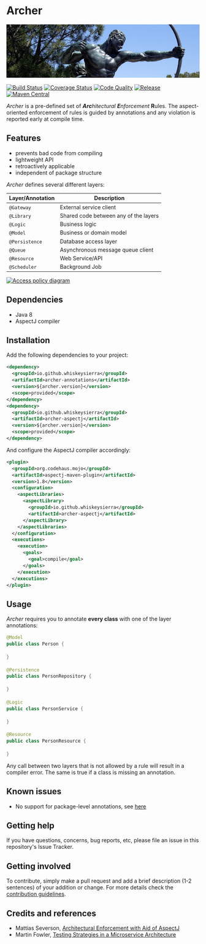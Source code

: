 # Archer

[![Archer](docs/archer.jpg)](https://pixabay.com/en/archer-bronze-sta-statue-arrow-772979/) 

[![Build Status](https://img.shields.io/travis/whiskeysierra/archer.svg)](https://travis-ci.org/whiskeysierra/archer)
[![Coverage Status](https://img.shields.io/coveralls/whiskeysierra/archer.svg)](https://coveralls.io/r/whiskeysierra/archer)
[![Code Quality](https://img.shields.io/codacy/grade/cdd7cef52a664532b323b753e6d4d124/master.svg)](https://www.codacy.com/app/whiskeysierra/archer)
[![Release](https://img.shields.io/github/release/whiskeysierra/archer.svg)](https://github.com/zalando/whiskeysierra/archer)
[![Maven Central](https://img.shields.io/maven-central/v/io.github.whiskeysierra/archer.svg)](https://maven-badges.herokuapp.com/maven-central/io.github.whiskeysierra/archer)

*Archer* is a pre-defined set of _**Arc**hitectural **E**nforcement_ **R**ules. The aspect-oriented enforcement of rules is guided
by annotations and any violation is reported early at compile time. 

## Features

- prevents bad code from compiling
- lightweight API
- retroactively applicable
- independent of package structure

*Archer* defines several different layers:

| Layer/Annotation | Description                           |
|------------------|---------------------------------------|
| `@Gateway`       | External service client               |
| `@Library`       | Shared code between any of the layers |
| `@Logic`         | Business logic                        |
| `@Model`         | Business or domain model              |
| `@Persistence`   | Database access layer                 |
| `@Queue`         | Asynchronous message queue client     |
| `@Resource`      | Web Service/API                       |
| `@Scheduler`     | Background Job                        |

[![Access policy diagram](https://docs.google.com/drawings/d/1bGUg6tv4zDea3-akWn33ky5NoAOf4988peUxEZGYKd8/pub?w=600)](https://docs.google.com/drawings/d/1bGUg6tv4zDea3-akWn33ky5NoAOf4988peUxEZGYKd8/pub?w=888&h=772)

## Dependencies

- Java 8
- AspectJ compiler

## Installation

Add the following dependencies to your project:

```xml
<dependency>
  <groupId>io.github.whiskeysierra</groupId>
  <artifactId>archer-annotations</artifactId>
  <version>${archer.version}</version>
  <scope>provided</scope>
</dependency>
<dependency>
  <groupId>io.github.whiskeysierra</groupId>
  <artifactId>archer-aspectj</artifactId>
  <version>${archer.version}</version>
  <scope>provided</scope>
</dependency>
```

And configure the AspectJ compiler accordingly:

```xml
<plugin>
  <groupId>org.codehaus.mojo</groupId>
  <artifactId>aspectj-maven-plugin</artifactId>
  <version>1.8</version>
  <configuration>
    <aspectLibraries>
      <aspectLibrary>
        <groupId>io.github.whiskeysierra</groupId>
        <artifactId>archer-aspectj</artifactId>
      </aspectLibrary>
    </aspectLibraries>
  </configuration>
  <executions>
    <execution>
      <goals>
        <goal>compile</goal>
      </goals>
    </execution>
  </executions>
</plugin>
```

## Usage

*Archer* requires you to annotate **every class** with one of the layer annotations:

```java
@Model
public class Person {

}

@Persistence
public class PersonRepository {

}

@Logic
public class PersonService {

}

@Resource
public class PersonResource {

}
```

Any call between two layers that is not allowed by a rule will result in a compiler error. The same is true if a class
is missing an annotation. 

## Known issues

- No support for package-level annotations, see [here](https://eclipse.org/aspectj/doc/next/adk15notebook/annotations-pointcuts-and-advice.html#package-and-parameter-annotations)

## Getting help

If you have questions, concerns, bug reports, etc, please file an issue in this repository's Issue Tracker.

## Getting involved

To contribute, simply make a pull request and add a brief description (1-2 sentences) of your addition or change. For
more details check the [contribution guidelines](.github/CONTRIBUTING.md).

## Credits and references

- Mattias Severson, [Architectural Enforcement with Aid of AspectJ](http://www.jayway.com/2010/03/28/architectural-enforcement-with-aid-of-aspectj/)
- Martin Fowler, [Testing Strategies in a Microservice Architecture](http://martinfowler.com/articles/microservice-testing/#anatomy-connections)
